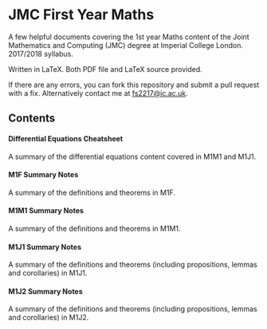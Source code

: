 # JMC First Year Maths

A few helpful documents covering the 1st year Maths content of the Joint Mathematics and Computing (JMC) degree at Imperial College London. 2017/2018 syllabus.

Written in LaTeX. Both PDF file and LaTeX source provided.

If there are any errors, you can fork this repository and submit a pull request with a fix. Alternatively contact me at fs2217@ic.ac.uk.

## Contents

#### Differential Equations Cheatsheet

A summary of the differential equations content covered in M1M1 and M1J1.

#### M1F Summary Notes

A summary of the definitions and theorems in M1F.

#### M1M1 Summary Notes

A summary of the definitions and theorems in M1M1.

#### M1J1 Summary Notes

A summary of the definitions and theorems (including propositions, lemmas and corollaries) in M1J1.

#### M1J2 Summary Notes

A summary of the definitions and theorems (including propositions, lemmas and corollaries) in M1J2.
